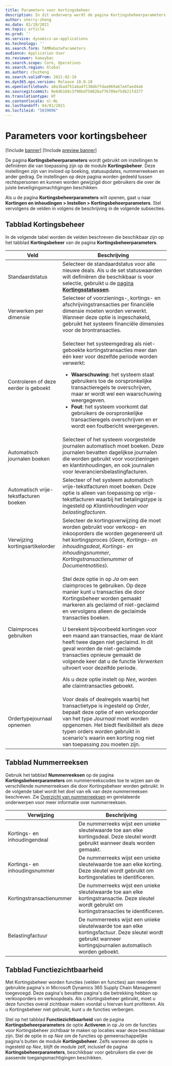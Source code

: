 ```yaml
---
title: Parameters voor kortingsbeheer
description: In dit onderwerp wordt de pagina Kortingsbeheerparameters beschreven. Deze pagina bevat instellingen die van invloed zijn op boeking, statusupdates, nummerreeksen en ander gedrag.
author: sherry-zheng
ms.date: 02/19/2021
ms.topic: article
ms.prod: ''
ms.service: dynamics-ax-applications
ms.technology: ''
ms.search.form: TAMRebateParameters
audience: Application User
ms.reviewer: kamaybac
ms.search.scope: Core, Operations
ms.search.region: Global
ms.author: chuzheng
ms.search.validFrom: 2021-02-19
ms.dyn365.ops.version: Release 10.0.18
ms.openlocfilehash: a0a3bad751aba4f138db7fdae069a67a4faed4a6
ms.sourcegitcommit: 0e8db169c3f90bd750826af76709ef5d621fd377
ms.translationtype: HT
ms.contentlocale: nl-NL
ms.lasthandoff: 04/01/2021
ms.locfileid: "5839096"
---
```

# <a name="rebate-management-parameters"></a>Parameters voor kortingsbeheer

[!include [banner](../includes/banner.md)]
[!include [preview banner](../includes/preview-banner.md)]

De pagina **Kortingsbeheerparameters** wordt gebruikt om instellingen te definiëren die van toepassing zijn op de module **Kortingsbeheer**. Deze instellingen zijn van invloed op boeking, statusupdates, nummerreeksen en ander gedrag. De instellingen op deze pagina worden gedeeld tussen rechtspersonen en kunnen worden gewijzigd door gebruikers die over de juiste beveiligingsmachtigingen beschikken.

Als u de pagina **Kortingsbeheerparameters** wilt openen, gaat u naar **Kortingen en inhoudingen \> Instellen \> Kortingsbeheerparameters**. Stel vervolgens de velden in volgens de beschrijving in de volgende subsecties.

## <a name="rebate-management-tab"></a>Tabblad Kortingsbeheer

In de volgende tabel worden de velden beschreven die beschikbaar zijn op het tabblad **Kortingsbeheer** van de pagina **Kortingsbeheerparameters**.

| Veld | Beschrijving |
|---|---|
| Standaardstatus | Selecteer de standaardstatus voor alle nieuwe deals. Als u de set statuswaarden wilt definiëren die beschikbaar is voor selectie, gebruikt u de [pagina **Kortingsstatussen**](rebate-statuses.md). |
| Verwerken per dimensie | Selecteer of voorzienings-, kortings- en afschrijvingstransacties per financiële dimensie moeten worden verwerkt. Wanneer deze optie is ingeschakeld, gebruikt het systeem financiële dimensies voor de brontransacties. |
| Controleren of deze eerder is geboekt | <p>Selecteer het systeemgedrag als niet-geboekte kortingstransacties meer dan één keer voor dezelfde periode worden verwerkt:</p><ul><li>**Waarschuwing**: het systeem staat gebruikers toe de oorspronkelijke transactieregels te overschrijven, maar er wordt wel een waarschuwing weergegeven.</li><li>**Fout**: het systeem voorkomt dat gebruikers de oorspronkelijke transactieregels overschrijven en er wordt een foutbericht weergegeven. |
| Automatisch journalen boeken | Selecteer of het systeem voorgestelde journalen automatisch moet boeken. Deze journalen bevatten dagelijkse journalen die worden gebruikt voor voorzieningen en klantinhoudingen, en ook journalen voor leveranciersbelastingfacturen. |
| Automatisch vrije-tekstfacturen boeken | Selecteer of het systeem automatisch vrije-tekstfacturen moet boeken. Deze optie is alleen van toepassing op vrije-tekstfacturen waarbij het betalingstype is ingesteld op *Klantinhoudingen voor belastingfacturen*. |
| Verwijzing kortingsartikelorder | Selecteer de kortingsverwijzing die moet worden gebruikt voor verkoop- en inkooporders die worden gegenereerd uit het kortingsproces (*Geen*, *Kortings- en inhoudingsdeal*, *Kortings- en inhoudingsnummer*, *Kortingstransactienummer* of *Documentnotities*). |
| Claimproces gebruiken | <p>Stel deze optie in op *Ja* om een claimproces te gebruiken. Op deze manier kunt u transacties die door Kortingsbeheer worden gemaakt markeren als geclaimd of niet-geclaimd en vervolgens alleen de geclaimde transacties boeken.</p><p>U berekent bijvoorbeeld kortingen voor een maand aan transacties, maar de klant heeft twee dagen niet geclaimd. In dit geval worden de niet-geclaimde transacties opnieuw gemaakt de volgende keer dat u de functie *Verwerken* uitvoert voor dezelfde periode.</p><p>Als u deze optie instelt op *Nee*, worden alle claimtransacties geboekt.</p> |
| Ordertypejournaal opnemen | Voor deals of dealregels waarbij het transactietype is ingesteld op *Order*, bepaalt deze optie of een verkooporder van het type *Journaal* moet worden opgenomen. Het biedt flexibiliteit als deze typen orders worden gebruikt in scenario's waarin een korting nog niet van toepassing zou moeten zijn. |

## <a name="number-sequences-tab"></a>Tabblad Nummerreeksen

Gebruik het tabblad **Nummerreeksen** op de pagina **Kortingsbeheerparameters** om nummerreekscodes toe te wijzen aan de verschillende nummerreeksen die door Kortingsbeheer worden gebruikt. In de volgende tabel wordt het doel van elk van deze nummerreeksen beschreven. Zie [Overzicht van nummerreeksen](../../fin-ops-core/fin-ops/organization-administration/number-sequence-overview.md) en gerelateerde onderwerpen voor meer informatie over nummerreeksen.

| Verwijzing | Beschrijving |
|---|---|
| Kortings- en inhoudingendeal | De nummerreeks wijst een unieke sleutelwaarde toe aan elke kortingsdeal. Deze sleutel wordt gebruikt wanneer deals worden gemaakt. |
| Kortings- en inhoudingsnummer | De nummerreeks wijst een unieke sleutelwaarde toe aan elke korting. Deze sleutel wordt gebruikt om kortingsrelaties te identificeren. |
| Kortingstransactienummer | De nummerreeks wijst een unieke sleutelwaarde toe aan elke kortingstransactie. Deze sleutel wordt gebruikt om kortingstransacties te identificeren. |
| Belastingfactuur | De nummerreeks wijst een unieke sleutelwaarde toe aan elke kortingsfactuur. Deze sleutel wordt gebruikt wanneer kortingsjournalen automatisch worden geboekt. |

## <a name="feature-visibility-tab"></a>Tabblad Functiezichtbaarheid

Met Kortingsbeheer worden functies (velden en functies) aan meerdere gebruikte pagina's in Microsoft Dynamics 365 Supply Chain Management toegevoegd. Deze pagina's bevatten pagina's die betrekking hebben op verkooporders en verkoopdeals. Als u Kortingsbeheer gebruikt, moet u deze functies overal zichtbaar maken voordat u hiervan kunt profiteren. Als u Kortingsbeheer niet gebruikt, kunt u de functies verbergen.

Stel op het tabblad **Functiezichtbaarheid** van de pagina **Kortingsbeheerparameters** de optie **Activeren** in op *Ja* om de functies voor Kortingsbeheer zichtbaar te maken op locaties waar deze beschikbaar zijn. Stel de optie in op *Nee* om de functies op gemeenschappelijke pagina's buiten de module **Kortingsbeheer**. Zelfs wanneer de optie is ingesteld op *Nee*, blijft de module zelf, inclusief de pagina **Kortingsbeheerparameters**, beschikbaar voor gebruikers die over de passende toegangsmachtigingen beschikken.
